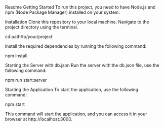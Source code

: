 Readme
Getting Started
To run this project, you need to have Node.js and npm (Node Package Manager) installed on your system.

Installation
Clone this repository to your local machine.
Navigate to the project directory using the terminal.

cd path/to/your/project


Install the required dependencies by running the following command:

npm install


Starting the Server with db.json
Run the server with the db.json file, use the following command:

npm run start:server


Starting the Application
To start the application, use the following command:

npm start

This command will start the application, and you can access it in your browser at http://localhost:3000.

